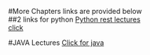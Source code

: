 #More Chapters links are provided below <br/>
##2 links for python
[Python rest lectures](https://drive.google.com/drive/folders/1qWz_OhJY82l7t281fvIzld9jdqmXsnbT?usp=sharing)<br/>
[click](https://drive.google.com/drive/folders/1PeRnCrP4EaYkMyhuXDzKAU2xOuQWvCzq?usp=sharing)<br/>




#JAVA Lectures
[Click for java](https://drive.google.com/drive/folders/1J2j6D5Hkmrlnvzsc4slQRhe3yFxm-jV1?usp=sharing)
